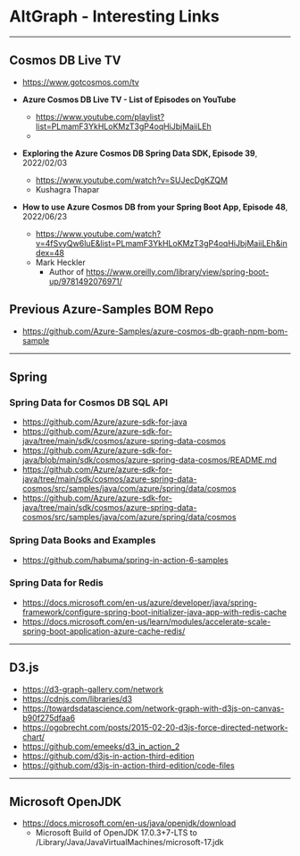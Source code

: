 # AltGraph - Interesting Links

---

## Cosmos DB Live TV

- https://www.gotcosmos.com/tv

- **Azure Cosmos DB Live TV - List of Episodes on YouTube**
  - https://www.youtube.com/playlist?list=PLmamF3YkHLoKMzT3gP4oqHiJbjMaiiLEh 
  - 
- **Exploring the Azure Cosmos DB Spring Data SDK, Episode 39**, 2022/02/03
  - https://www.youtube.com/watch?v=SUJecDgKZQM
  - Kushagra Thapar

- **How to use Azure Cosmos DB from your Spring Boot App, Episode 48**, 2022/06/23
  - https://www.youtube.com/watch?v=4fSvyQw6luE&list=PLmamF3YkHLoKMzT3gP4oqHiJbjMaiiLEh&index=48
  - Mark Heckler
    - Author of https://www.oreilly.com/library/view/spring-boot-up/9781492076971/

## Previous Azure-Samples BOM Repo

- https://github.com/Azure-Samples/azure-cosmos-db-graph-npm-bom-sample

---

## Spring 

### Spring Data for Cosmos DB SQL API

- https://github.com/Azure/azure-sdk-for-java
- https://github.com/Azure/azure-sdk-for-java/tree/main/sdk/cosmos/azure-spring-data-cosmos
- https://github.com/Azure/azure-sdk-for-java/blob/main/sdk/cosmos/azure-spring-data-cosmos/README.md
- https://github.com/Azure/azure-sdk-for-java/tree/main/sdk/cosmos/azure-spring-data-cosmos/src/samples/java/com/azure/spring/data/cosmos
- https://github.com/Azure/azure-sdk-for-java/tree/main/sdk/cosmos/azure-spring-data-cosmos/src/samples/java/com/azure/spring/data/cosmos

### Spring Data Books and Examples

- https://github.com/habuma/spring-in-action-6-samples

### Spring Data for Redis

- https://docs.microsoft.com/en-us/azure/developer/java/spring-framework/configure-spring-boot-initializer-java-app-with-redis-cache
- https://docs.microsoft.com/en-us/learn/modules/accelerate-scale-spring-boot-application-azure-cache-redis/

---

## D3.js

- https://d3-graph-gallery.com/network
- https://cdnjs.com/libraries/d3
- https://towardsdatascience.com/network-graph-with-d3js-on-canvas-b90f275dfaa6 
- https://ogobrecht.com/posts/2015-02-20-d3js-force-directed-network-chart/
- https://github.com/emeeks/d3_in_action_2
- https://github.com/d3js-in-action-third-edition
- https://github.com/d3js-in-action-third-edition/code-files

---

## Microsoft OpenJDK

- https://docs.microsoft.com/en-us/java/openjdk/download
  - Microsoft Build of OpenJDK 17.0.3+7-LTS to /Library/Java/JavaVirtualMachines/microsoft-17.jdk
